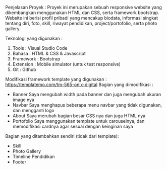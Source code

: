 Penjelasan Proyek :
Proyek ini merupakan sebuah responsive website yang dikembangkan menggunakan HTML dan CSS, serta framework bootstrap. Website ini berisi profil pribadi yang mencakup biodata, informasi singkat tentang diri, foto, skill, riwayat pendidikan, project/portofolio, serta photo gallery.

Teknologi yang digunakan :
1. Tools : Visual Studio Code
2. Bahasa : HTML & CSS & Javascript
3. Framework : Bootstrap
4. Extension : Mobile simulator (untuk test responsive)
5. Git : Github

Modifikasi framework 
template yang digunakan : https://templatemo.com/tm-565-onix-digital
Bagian yang dimodifikasi :
- Banner 
  Saya mengubah width pada banner dan juga mengubah ukuran image nya
- Navbar 
  Saya menghapus beberapa menu navbar yang tidak digunakan, dan mengganti logo
- About 
  Saya merubah bagian besar CSS nya dan juga HTML nya
- Portofolio
  Saya menggunakan template untuk carouselnya, dan memodifikasi cardnya agar sesuai dengan keinginan saya

Bagian yang ditambahkan sendiri (tidak dari template):
- Skill
- Photo Gallery
- Timeline Pendidikan
- Footer

